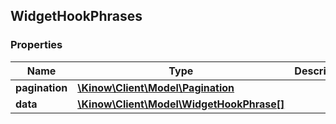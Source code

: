 ## WidgetHookPhrases

### Properties
Name | Type | Description | Notes
------------ | ------------- | ------------- | -------------
**pagination** | [**\Kinow\Client\Model\Pagination**](#Pagination) |  | [optional] 
**data** | [**\Kinow\Client\Model\WidgetHookPhrase[]**](#WidgetHookPhrase) |  | [optional] 


